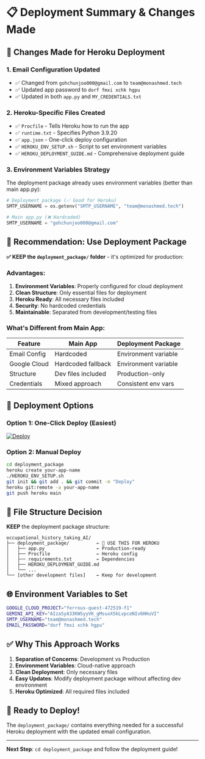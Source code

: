 # 📋 Deployment Summary & Changes Made

## 🔄 Changes Made for Heroku Deployment

### 1. **Email Configuration Updated**
- ✅ Changed from `gohchunjoo000@gmail.com` to `team@monashmed.tech`
- ✅ Updated app password to `dorf fmxi xchk hgpu`
- ✅ Updated in both `app.py` and `MY_CREDENTIALS.txt`

### 2. **Heroku-Specific Files Created**
- ✅ `Procfile` - Tells Heroku how to run the app
- ✅ `runtime.txt` - Specifies Python 3.9.20
- ✅ `app.json` - One-click deploy configuration
- ✅ `HEROKU_ENV_SETUP.sh` - Script to set environment variables
- ✅ `HEROKU_DEPLOYMENT_GUIDE.md` - Comprehensive deployment guide

### 3. **Environment Variables Strategy**
The deployment package already uses environment variables (better than main app.py):
```python
# Deployment package (✅ Good for Heroku)
SMTP_USERNAME = os.getenv("SMTP_USERNAME", "team@monashmed.tech")

# Main app.py (❌ Hardcoded)
SMTP_USERNAME = "gohchunjoo000@gmail.com"
```

## 🎯 Recommendation: Use Deployment Package

**✅ KEEP the `deployment_package/` folder** - it's optimized for production:

### Advantages:
1. **Environment Variables**: Properly configured for cloud deployment
2. **Clean Structure**: Only essential files for deployment
3. **Heroku Ready**: All necessary files included
4. **Security**: No hardcoded credentials
5. **Maintainable**: Separated from development/testing files

### What's Different from Main App:
| Feature | Main App | Deployment Package |
|---------|----------|-------------------|
| Email Config | Hardcoded | Environment variable |
| Google Cloud | Hardcoded fallback | Environment variable |
| Structure | Dev files included | Production-only |
| Credentials | Mixed approach | Consistent env vars |

## 🚀 Deployment Options

### Option 1: One-Click Deploy (Easiest)
[![Deploy](https://www.herokucdn.com/deploy/button.svg)](https://heroku.com/deploy)

### Option 2: Manual Deploy
```bash
cd deployment_package
heroku create your-app-name
./HEROKU_ENV_SETUP.sh
git init && git add . && git commit -m "Deploy"
heroku git:remote -a your-app-name
git push heroku main
```

## 📁 File Structure Decision

**KEEP** the deployment package structure:

```
occupational_history_taking_AI/
├── deployment_package/          ← 🎯 USE THIS FOR HEROKU
│   ├── app.py                   ← Production-ready
│   ├── Procfile                 ← Heroku config
│   ├── requirements.txt         ← Dependencies
│   ├── HEROKU_DEPLOYMENT_GUIDE.md
│   └── ...
└── [other development files]    ← Keep for development
```

## 🌐 Environment Variables to Set

```bash
GOOGLE_CLOUD_PROJECT="ferrous-quest-472519-f1"
GEMINI_API_KEY="AIzaSyA33KWSyyVK_gMsuxXSkLvpceNIv6HHuVI"
SMTP_USERNAME="team@monashmed.tech"
EMAIL_PASSWORD="dorf fmxi xchk hgpu"
```

## ✅ Why This Approach Works

1. **Separation of Concerns**: Development vs Production
2. **Environment Variables**: Cloud-native approach
3. **Clean Deployment**: Only necessary files
4. **Easy Updates**: Modify deployment package without affecting dev environment
5. **Heroku Optimized**: All required files included

## 🎉 Ready to Deploy!

The `deployment_package/` contains everything needed for a successful Heroku deployment with the updated email configuration.

---

**Next Step**: `cd deployment_package` and follow the deployment guide!
